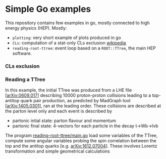 # Simple Go examples

This repository contains few examples in go, mostly connected to high energy physics (HEP). Mostly:
  + `plotting`: very short example of plots produced in go
  + `CLs`: computation of a stat-only CLs exclusion [wikipedia](https://en.wikipedia.org/wiki/CLs_method_(particle_physics))
  + `reading-root-ttree`: event loop based on a `ROOT::TTree`, the main HEP software.


### CLs exclusion


### Reading a TTree

In this example, the initial TTree was produced from a LHE file [[arXiv:0609.017](https://arxiv.org/abs/hep-ph/0609017)]
describing 10000 proton-proton collisions leading to a top-antitop quark pair production, as predicted by MadGraph
tool [[arXiv:1405.0301](https://arxiv.org/abs/1405.0301)], ran at the leading order.
These collisions are described at the parton level only and each event is described by
  + partonic intial state: parton flavour and momentum
  + partonic final state: 4-vectors for each particle in the decay t->Wb->lvb

The program [reading-root-ttree/main.go](reading-root-ttree/main.go) load some variables of the TTree, compute
some angular variables probing the spin correlation between the top and the antitop quarks [e.g. [arXiv:1612.07004](https://arxiv.org/abs/1612.07004)]. These involves Lorentz transformation and simple geometrical calculations